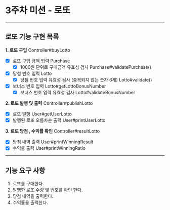 3주차 미션 - 로또
=========
---
## 로또 기능 구현 목록
**1. 로또 구입** Controller#buyLotto
- [x] 로또 구입 금액 입력 Purchase
  - [x] 1000원 단위로 구매금액 유효성 검사 Purchase#validatePurchase()
- [x] 당첨 번호 입력 Lotto
  - [x] 당첨 번호 입력 유효성 검사 (중복되지 않는 숫자 6개) Lotto#validate()
- [x] 보너스 번호 입력 Lotto#getLottoBonusNumber
  - [x] 보너스 번호 입력 유효성 검사 Lotto#validateBonusNumber

**2. 로또 발행 및 출력** Controller#publishLotto
- [x] 로또 발행 User#getUserLotto
- [x] 발행된 로또 오름차순 출력 User#printUserLotto

**3. 로또 당첨 , 수익률 확인** Controller#resultLotto
- [x] 당첨 내역 출력 User#printWinningResult
- [x] 수익률 출력 User#printWinningRatio

---
## 기능 요구 사항
1. 로또를 구매한다.
2. 발행한 로또 수량 및 번호를 확인 한다.
3. 당첨 내역을 출력한다.
4. 수익률을 출력한다.
